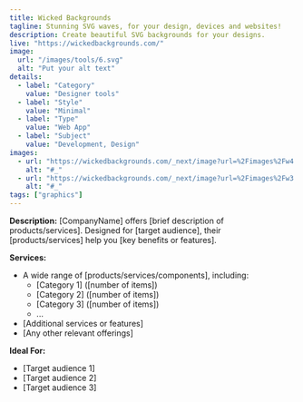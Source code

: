 ```yaml
---
title: Wicked Backgrounds
tagline: Stunning SVG waves, for your design, devices and websites!
description: Create beautiful SVG backgrounds for your designs.
live: "https://wickedbackgrounds.com/"
image:
  url: "/images/tools/6.svg"
  alt: "Put your alt text"
details:
  - label: "Category"
    value: "Designer tools"
  - label: "Style"
    value: "Minimal"
  - label: "Type"
    value: "Web App"
  - label: "Subject"
    value: "Development, Design"
images:
  - url: "https://wickedbackgrounds.com/_next/image?url=%2Fimages%2Fw4.png&w=1920&q=75"
    alt: "#_"
  - url: "https://wickedbackgrounds.com/_next/image?url=%2Fimages%2Fw3.png&w=1920&q=75"
    alt: "#_"
tags: ["graphics"]
---
```


**Description:**
[CompanyName] offers [brief description of products/services]. Designed for [target audience], their [products/services] help you [key benefits or features].

**Services:**

- A wide range of [products/services/components], including:
  - [Category 1] ([number of items])
  - [Category 2] ([number of items])
  - [Category 3] ([number of items])
  - ...
- [Additional services or features]
- [Any other relevant offerings]

**Ideal For:**

- [Target audience 1]
- [Target audience 2]
- [Target audience 3]
